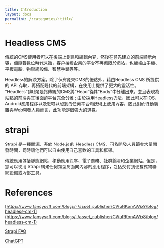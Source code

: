```yaml
---
title: Introduction
layout: docs
permalink: /:categories/:title/
---
```


# Headless CMS

傳統的CMS使用者可以在後端上創建和編輯內容，然後在預先建立的前端顯示內容，但隨著數位時代來臨，客戶接觸企業的平台不再侷限於網站，也能經由手機、平板電腦、物聯網設備、智慧手錶等等。

Headless的解決方案，除了保有原來CMS的優點外，藉由Headless CMS 所提供的 API 存取，再搭配現代的前端架構，在使用上提供了更大的靈活性。 “Headless”(無頭)是指傳統的CMS將“Head”從其“Body”中分離出來，並且表現為站點的前端與其後面的平台完全分離 ; 由於採用Headless方法，因此可以在iOS、Android應用程序以及您可以想到的任何平台和技術上使用內容，因此對於行動裝置與Web開發人員而言，此功能是個強大的選擇。

# strapi

Strapi 是一種開源、基於 Node.js 的 Headless CMS，可為開發人員節省大量開發時間，同時讓他們可以自由使用自己喜歡的工具和框架。

傳統應用包括靜態網站、移動應用程序、電子商務、社群論壇和企業網站。但是，您可以使用 Strapi 構建任何類型的面向內容的應用程序，包括交付到便攜式物聯網設備或內部工具。





# References

[https://www.fansysoft.com/blogs/-/asset_publisher/CWuRKonAWio8/blog/headless-cm-1](https://www.fansysoft.com/blogs/-/asset_publisher/CWuRKonAWio8/blog/headless-cm-1)

[Strapi FAQ](https://strapi.io/faq)

[ChatGPT](https://openai.com/blog/chatgpt/)